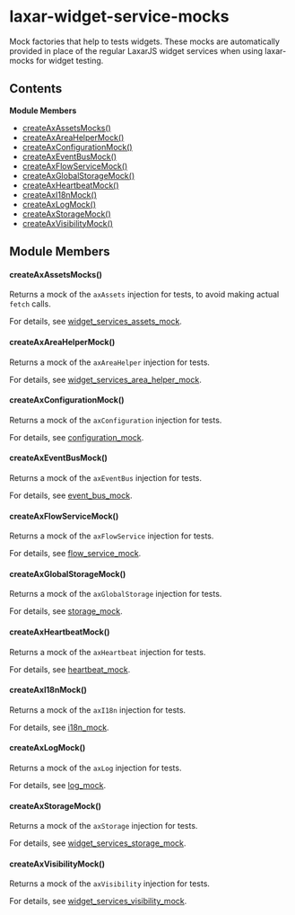 
# <a id="laxar-widget-service-mocks"></a>laxar-widget-service-mocks

Mock factories that help to tests widgets.
These mocks are automatically provided in place of the regular LaxarJS widget services when using
laxar-mocks for widget testing.

## Contents

**Module Members**

- [createAxAssetsMocks()](#createAxAssetsMocks)
- [createAxAreaHelperMock()](#createAxAreaHelperMock)
- [createAxConfigurationMock()](#createAxConfigurationMock)
- [createAxEventBusMock()](#createAxEventBusMock)
- [createAxFlowServiceMock()](#createAxFlowServiceMock)
- [createAxGlobalStorageMock()](#createAxGlobalStorageMock)
- [createAxHeartbeatMock()](#createAxHeartbeatMock)
- [createAxI18nMock()](#createAxI18nMock)
- [createAxLogMock()](#createAxLogMock)
- [createAxStorageMock()](#createAxStorageMock)
- [createAxVisibilityMock()](#createAxVisibilityMock)

## Module Members

#### <a id="createAxAssetsMocks"></a>createAxAssetsMocks()

Returns a mock of the `axAssets` injection for tests, to avoid making actual `fetch` calls.

For details, see [widget_services_assets_mock](testing.widget_services_assets_mock.md#create).

#### <a id="createAxAreaHelperMock"></a>createAxAreaHelperMock()

Returns a mock of the `axAreaHelper` injection for tests.

For details, see [widget_services_area_helper_mock](testing.widget_services_area_helper_mock.md#create).

#### <a id="createAxConfigurationMock"></a>createAxConfigurationMock()

Returns a mock of the `axConfiguration` injection for tests.

For details, see [configuration_mock](testing.configuration_mock.md#create).

#### <a id="createAxEventBusMock"></a>createAxEventBusMock()

Returns a mock of the `axEventBus` injection for tests.

For details, see [event_bus_mock](testing.event_bus_mock.md#create).

#### <a id="createAxFlowServiceMock"></a>createAxFlowServiceMock()

Returns a mock of the `axFlowService` injection for tests.

For details, see [flow_service_mock](testing.flow_service_mock.md#create).

#### <a id="createAxGlobalStorageMock"></a>createAxGlobalStorageMock()

Returns a mock of the `axGlobalStorage` injection for tests.

For details, see [storage_mock](testing.storage_mock.md#create).

#### <a id="createAxHeartbeatMock"></a>createAxHeartbeatMock()

Returns a mock of the `axHeartbeat` injection for tests.

For details, see [heartbeat_mock](testing.heartbeat_mock.md#create).

#### <a id="createAxI18nMock"></a>createAxI18nMock()

Returns a mock of the `axI18n` injection for tests.

For details, see [i18n_mock](testing.widget_services_i18n_mock.md#create).

#### <a id="createAxLogMock"></a>createAxLogMock()

Returns a mock of the `axLog` injection for tests.

For details, see [log_mock](testing.log_mock.md#create).

#### <a id="createAxStorageMock"></a>createAxStorageMock()

Returns a mock of the `axStorage` injection for tests.

For details, see [widget_services_storage_mock](testing.widget_services_storage_mock.md#create).

#### <a id="createAxVisibilityMock"></a>createAxVisibilityMock()

Returns a mock of the `axVisibility` injection for tests.

For details, see [widget_services_visibility_mock](testing.widget_services_visibility_mock.md#create).
